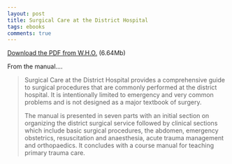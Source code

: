 ```yaml
---
layout: post
title: Surgical Care at the District Hospital
tags: ebooks
comments: true
---
```


[Download the PDF from W.H.O.](http://www.who.int/surgery/publications/en/SCDH.pdf) (6.64Mb)

From the manual….

> Surgical Care at the District Hospital provides a comprehensive guide to surgical procedures that are commonly performed at the district hospital. It is intentionally limited to emergency and very common problems and is not designed as a major textbook of surgery.
>
> The manual is presented in seven parts with an initial section on organizing the district surgical service followed by clinical sections which include basic surgical procedures, the abdomen, emergency obstetrics, resuscitation and anaesthesia, acute trauma management and orthopaedics. It concludes with a course manual for teaching primary trauma care.